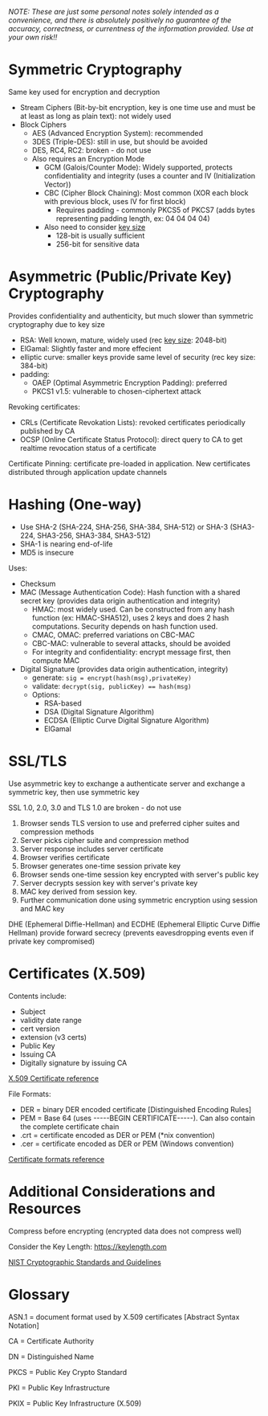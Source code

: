 _NOTE: These are just some personal notes solely intended as a convenience, and there is absolutely positively no guarantee of the accuracy, correctness, or currentness of the information provided.  Use at your own risk!!_

# Symmetric Cryptography

Same key used for encryption and decryption

- Stream Ciphers (Bit-by-bit encryption, key is one time use and must be at least as long as plain text): not widely used
- Block Ciphers
  - AES (Advanced Encryption System): recommended
  - 3DES (Triple-DES): still in use, but should be avoided
  - DES, RC4, RC2: broken - do not use
  - Also requires an Encryption Mode
    - GCM (Galois/Counter Mode): Widely supported, protects confidentiality and integrity (uses a counter and IV (Initialization Vector))
    - CBC (Cipher Block Chaining): Most common (XOR each block with previous block, uses IV for first block)
      - Requires padding - commonly PKCS5 of PKCS7 (adds bytes representing padding length, ex: 04 04 04 04)
    - Also need to consider [key size](https://keylength.com)
      - 128-bit is usually sufficient
      - 256-bit for sensitive data

# Asymmetric (Public/Private Key) Cryptography

Provides confidentiality and authenticity, but much slower than symmetric cryptography due to key size

- RSA: Well known, mature, widely used (rec [key size](https://keylength.com): 2048-bit)
- ElGamal: Slightly faster and more effecient
- elliptic curve: smaller keys provide same level of security (rec key size: 384-bit)
- padding:
  - OAEP (Optimal Asymmetric Encryption Padding): preferred
  - PKCS1 v1.5: vulnerable to chosen-ciphertext attack

Revoking certificates:
- CRLs (Certificate Revokation Lists): revoked certificates periodically published by CA
- OCSP (Online Certificate Status Protocol): direct query to CA to get realtime revocation status of a certificate

Certificate Pinning: certificate pre-loaded in application.  New certificates distributed through application update channels

# Hashing (One-way)

- Use SHA-2 (SHA-224, SHA-256, SHA-384, SHA-512) or SHA-3 (SHA3-224, SHA3-256, SHA3-384, SHA3-512)
- SHA-1 is nearing end-of-life
- MD5 is insecure

Uses:
* Checksum
* MAC (Message Authentication Code): Hash function with a shared secret key (provides data origin authentication and integrity)
  - HMAC: most widely used.  Can be constructed from any hash function (ex: HMAC-SHA512), uses 2 keys and does 2 hash computations.  Security depends on hash function used.
  - CMAC, OMAC: preferred variations on CBC-MAC
  - CBC-MAC: vulnerable to several attacks, should be avoided
  - For integrity and confidentiality: encrypt message first, then compute MAC
* Digital Signature (provides data origin authentication, integrity)
  - generate: `sig = encrypt(hash(msg),privateKey)`
  - validate: `decrypt(sig, publicKey) == hash(msg)`
  - Options:
    - RSA-based
    - DSA (Digital Signature Algorithm)
    - ECDSA (Elliptic Curve Digital Signature Algorithm)
    - ElGamal

# SSL/TLS

Use asymmetric key to exchange a authenticate server and exchange a symmetric key, then use symmetric key

SSL 1.0, 2.0, 3.0 and TLS 1.0 are broken - do not use

1. Browser sends TLS version to use and preferred cipher suites and compression methods
2. Server picks cipher suite and compression method
3. Server response includes server certificate
4. Browser verifies certificate
5. Browser generates one-time session private key
6. Browser sends one-time session key encrypted with server's public key
6. Server decrypts session key with server's private key
7. MAC key derived from session key.
8. Further communication done using symmetric encryption using session and MAC key

DHE (Ephemeral Diffie-Hellman) and ECDHE (Ephemeral Elliptic Curve Diffie Hellman) provide forward secrecy (prevents eavesdropping events even if private key compromised)

# Certificates (X.509)

Contents include:
- Subject
- validity date range
- cert version
- extension (v3 certs)
- Public Key
- Issuing CA
- Digitally signature by issuing CA

[X.509 Certificate reference](https://www.ssl.com/faqs/what-is-an-x-509-certificate/)

File Formats:
- DER = binary DER encoded certificate [Distinguished Encoding Rules]
- PEM = Base 64 (uses -----BEGIN CERTIFICATE-----).  Can also contain the complete certificate chain
- .crt = certificate encoded as DER or PEM (\*nix convention)
- .cer = certificate encoded as DER or PEM (Windows convention)

[Certificate formats reference](https://support.ssl.com/Knowledgebase/Article/View/19/0/der-vs-crt-vs-cer-vs-pem-certificates-and-how-to-convert-them)

# Additional Considerations and Resources

Compress before encrypting (encrypted data does not compress well)

Consider the Key Length: https://keylength.com

[NIST Cryptographic Standards and Guidelines](https://csrc.nist.gov/projects/cryptographic-standards-and-guidelines)


# Glossary
ASN.1 = document format used by X.509 certificates [Abstract Syntax Notation]

CA = Certificate Authority

DN = Distinguished Name

PKCS = Public Key Crypto Standard

PKI = Public Key Infrastructure

PKIX = Public Key Infrastructure (X.509)
